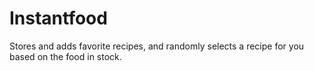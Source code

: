 # Instantfood

Stores and adds favorite recipes, and randomly selects a recipe for you based on the food in stock.

